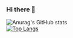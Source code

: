 ### Hi there 👋

<!--
**namworkmc/namworkmc** is a ✨ _special_ ✨ repository because its `README.md` (this file) appears on your GitHub profile.

Here are some ideas to get you started:

- 🔭 I’m currently working on ...
- 🌱 I’m currently learning ...
- 👯 I’m looking to collaborate on ...
- 🤔 I’m looking for help with ...
- 💬 Ask me about ...
- 📫 How to reach me: ...
- 😄 Pronouns: ...
- ⚡ Fun fact: ...
-->

![Anurag's GitHub stats](https://github-readme-stats.vercel.app/api?username=namworkmc&show_icons=true&theme=radical&count_private=true)<br/>
[![Top Langs](https://github-readme-stats.vercel.app/api/top-langs/?username=namworkmc&hide=css)](https://github.com/anuraghazra/github-readme-stats)
